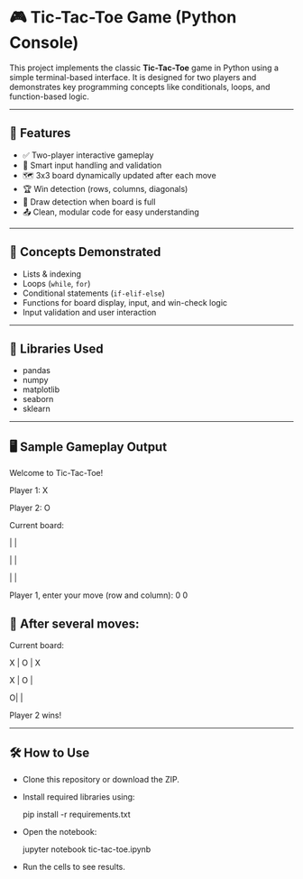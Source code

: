 # 🎮 Tic-Tac-Toe Game (Python Console)

This project implements the classic **Tic-Tac-Toe** game in Python using a simple terminal-based interface. It is designed for two players and demonstrates key programming concepts like conditionals, loops, and function-based logic.

---

## 📌 Features

- ✅ Two-player interactive gameplay
- 🧠 Smart input handling and validation
- 🗺️ 3x3 board dynamically updated after each move
- 🏆 Win detection (rows, columns, diagonals)
- 🤝 Draw detection when board is full
- 📤 Clean, modular code for easy understanding

---

## 🧠 Concepts Demonstrated

- Lists & indexing
- Loops (`while`, `for`)
- Conditional statements (`if-elif-else`)
- Functions for board display, input, and win-check logic
- Input validation and user interaction

---

## 🧰 Libraries Used
- pandas
- numpy
- matplotlib
- seaborn
- sklearn

---

## 🖥️ Sample Gameplay Output

Welcome to Tic-Tac-Toe!

Player 1: X  

Player 2: O

Current board:  

|  |  

|  |  

|  |   

Player 1, enter your move (row and column): 0 0

## 🎯 After several moves:  

Current board:  
 
 X | O | X

 X | O |  

 O|  |  

Player 2 wins!

---

## 🛠️ How to Use
- Clone this repository or download the ZIP.  

- Install required libraries using:  

    pip install -r requirements.txt  

- Open the notebook:  

   jupyter notebook tic-tac-toe.ipynb  

- Run the cells to see results.  

